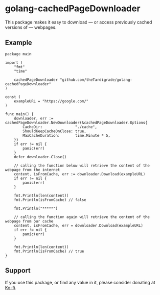 # golang-cachedPageDownloader

This package makes it easy to download &mdash; or access previously cached versions of &mdash; webpages.

## Example

```golang
package main

import (
	"fmt"
	"time"

	cachedPageDownloader "github.com/theTardigrade/golang-cachedPageDownloader"
)

const (
	exampleURL = "https://google.com/"
)

func main() {
	downloader, err := cachedPageDownloader.NewDownloader(&cachedPageDownloader.Options{
		CacheDir:               "./cache",
		ShouldKeepCacheOnClose: true,
		MaxCacheDuration:       time.Minute * 5,
	})
	if err != nil {
		panic(err)
	}
	defer downloader.Close()

	// calling the function below will retrieve the content of the webpage from the internet
	content, isFromCache, err := downloader.Download(exampleURL)
	if err != nil {
		panic(err)
	}

	fmt.Println(len(content))
	fmt.Println(isFromCache) // false

	fmt.Println("*****")

	// calling the function again will retrieve the content of the webpage from our cache
	content, isFromCache, err = downloader.Download(exampleURL)
	if err != nil {
		panic(err)
	}

	fmt.Println(len(content))
	fmt.Println(isFromCache) // true
}
```

## Support

If you use this package, or find any value in it, please consider donating at [Ko-fi](https://ko-fi.com/thetardigrade).